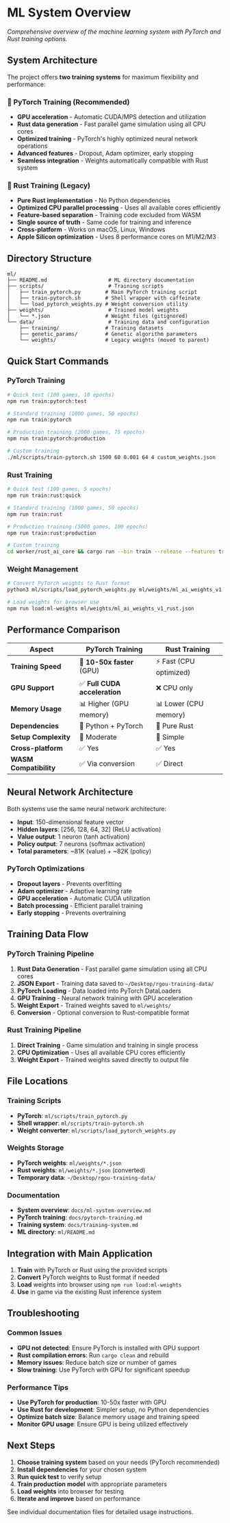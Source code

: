 # ML System Overview

_Comprehensive overview of the machine learning system with PyTorch and Rust training options._

## System Architecture

The project offers **two training systems** for maximum flexibility and performance:

### 🚀 PyTorch Training (Recommended)

- **GPU acceleration** - Automatic CUDA/MPS detection and utilization
- **Rust data generation** - Fast parallel game simulation using all CPU cores
- **Optimized training** - PyTorch's highly optimized neural network operations
- **Advanced features** - Dropout, Adam optimizer, early stopping
- **Seamless integration** - Weights automatically compatible with Rust system

### 🦀 Rust Training (Legacy)

- **Pure Rust implementation** - No Python dependencies
- **Optimized CPU parallel processing** - Uses all available cores efficiently
- **Feature-based separation** - Training code excluded from WASM
- **Single source of truth** - Same code for training and inference
- **Cross-platform** - Works on macOS, Linux, Windows
- **Apple Silicon optimization** - Uses 8 performance cores on M1/M2/M3

## Directory Structure

```
ml/
├── README.md                    # ML directory documentation
├── scripts/                     # Training scripts
│   ├── train_pytorch.py        # Main PyTorch training script
│   ├── train-pytorch.sh        # Shell wrapper with caffeinate
│   └── load_pytorch_weights.py # Weight conversion utility
├── weights/                     # Trained model weights
│   └── *.json                  # Weight files (gitignored)
└── data/                        # Training data and configuration
    ├── training/               # Training datasets
    ├── genetic_params/         # Genetic algorithm parameters
    └── weights/                # Legacy weights (moved to parent)
```

## Quick Start Commands

### PyTorch Training

```bash
# Quick test (100 games, 10 epochs)
npm run train:pytorch:test

# Standard training (1000 games, 50 epochs)
npm run train:pytorch

# Production training (2000 games, 75 epochs)
npm run train:pytorch:production

# Custom training
./ml/scripts/train-pytorch.sh 1500 60 0.001 64 4 custom_weights.json
```

### Rust Training

```bash
# Quick test (100 games, 5 epochs)
npm run train:rust:quick

# Standard training (1000 games, 50 epochs)
npm run train:rust

# Production training (5000 games, 100 epochs)
npm run train:rust:production

# Custom training
cd worker/rust_ai_core && cargo run --bin train --release --features training -- train 2000 75 0.001 32 4 custom_weights.json
```

### Weight Management

```bash
# Convert PyTorch weights to Rust format
python3 ml/scripts/load_pytorch_weights.py ml/weights/ml_ai_weights_v1.json --test

# Load weights for browser use
npm run load:ml-weights ml/weights/ml_ai_weights_v1_rust.json
```

## Performance Comparison

| Aspect                 | PyTorch Training              | Rust Training           |
| ---------------------- | ----------------------------- | ----------------------- |
| **Training Speed**     | 🚀 **10-50x faster** (GPU)    | ⚡ Fast (CPU optimized) |
| **GPU Support**        | ✅ **Full CUDA acceleration** | ❌ CPU only             |
| **Memory Usage**       | 📊 Higher (GPU memory)        | 📊 Lower (CPU memory)   |
| **Dependencies**       | 🐍 Python + PyTorch           | 🦀 Pure Rust            |
| **Setup Complexity**   | 🔧 Moderate                   | 🔧 Simple               |
| **Cross-platform**     | ✅ Yes                        | ✅ Yes                  |
| **WASM Compatibility** | ✅ Via conversion             | ✅ Direct               |

## Neural Network Architecture

Both systems use the same neural network architecture:

- **Input**: 150-dimensional feature vector
- **Hidden layers**: [256, 128, 64, 32] (ReLU activation)
- **Value output**: 1 neuron (tanh activation)
- **Policy output**: 7 neurons (softmax activation)
- **Total parameters**: ~81K (value) + ~82K (policy)

### PyTorch Optimizations

- **Dropout layers** - Prevents overfitting
- **Adam optimizer** - Adaptive learning rate
- **GPU acceleration** - Automatic CUDA utilization
- **Batch processing** - Efficient parallel training
- **Early stopping** - Prevents overtraining

## Training Data Flow

### PyTorch Training Pipeline

1. **Rust Data Generation** - Fast parallel game simulation using all CPU cores
2. **JSON Export** - Training data saved to `~/Desktop/rgou-training-data/`
3. **PyTorch Loading** - Data loaded into PyTorch DataLoaders
4. **GPU Training** - Neural network training with GPU acceleration
5. **Weight Export** - Trained weights saved to `ml/weights/`
6. **Conversion** - Optional conversion to Rust-compatible format

### Rust Training Pipeline

1. **Direct Training** - Game simulation and training in single process
2. **CPU Optimization** - Uses all available CPU cores efficiently
3. **Weight Export** - Trained weights saved directly to output file

## File Locations

### Training Scripts

- **PyTorch**: `ml/scripts/train_pytorch.py`
- **Shell wrapper**: `ml/scripts/train-pytorch.sh`
- **Weight converter**: `ml/scripts/load_pytorch_weights.py`

### Weights Storage

- **PyTorch weights**: `ml/weights/*.json`
- **Rust weights**: `ml/weights/*.json` (converted)
- **Temporary data**: `~/Desktop/rgou-training-data/`

### Documentation

- **System overview**: `docs/ml-system-overview.md`
- **PyTorch training**: `docs/pytorch-training.md`
- **Training system**: `docs/training-system.md`
- **ML directory**: `ml/README.md`

## Integration with Main Application

1. **Train** with PyTorch or Rust using the provided scripts
2. **Convert** PyTorch weights to Rust format if needed
3. **Load** weights into browser using `npm run load:ml-weights`
4. **Use** in game via the existing Rust inference system

## Troubleshooting

### Common Issues

- **GPU not detected**: Ensure PyTorch is installed with GPU support
- **Rust compilation errors**: Run `cargo clean` and rebuild
- **Memory issues**: Reduce batch size or number of games
- **Slow training**: Use PyTorch with GPU for significant speedup

### Performance Tips

- **Use PyTorch for production**: 10-50x faster with GPU
- **Use Rust for development**: Simpler setup, no Python dependencies
- **Optimize batch size**: Balance memory usage and training speed
- **Monitor GPU usage**: Ensure GPU is being utilized effectively

## Next Steps

1. **Choose training system** based on your needs (PyTorch recommended)
2. **Install dependencies** for your chosen system
3. **Run quick test** to verify setup
4. **Train production model** with appropriate parameters
5. **Load weights** into browser for testing
6. **Iterate and improve** based on performance

See individual documentation files for detailed usage instructions.
